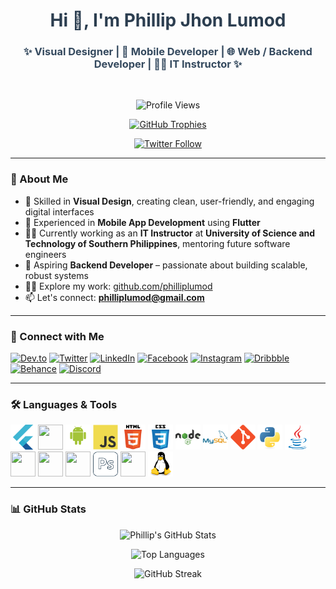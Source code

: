 <h1 align="center" style="color:#2c3e50;">Hi 👋, I'm Phillip Jhon Lumod</h1>
<h3 align="center" style="color:#34495e;">✨ Visual Designer | 📱 Mobile Developer | 🌐 Web / Backend Developer | 👨‍🏫 IT Instructor ✨</h3>

<br/>

<p align="center">
  <img src="https://komarev.com/ghpvc/?username=philliplumod&label=Profile%20views&color=2c3e50&style=flat" alt="Profile Views"/>
</p>

<p align="center">
  <a href="https://github.com/ryo-ma/github-profile-trophy">
    <img src="https://github-profile-trophy.vercel.app/?username=philliplumod&theme=flat" alt="GitHub Trophies"/>
  </a>
</p>

<p align="center">
  <a href="https://twitter.com/nvrbrkgn" target="_blank">
    <img src="https://img.shields.io/twitter/follow/nvrbrkgn?logo=twitter&style=for-the-badge&color=1DA1F2" alt="Twitter Follow"/>
  </a>
</p>

---

### 💼 About Me

- 🎨 Skilled in **Visual Design**, creating clean, user-friendly, and engaging digital interfaces  
- 📱 Experienced in **Mobile App Development** using **Flutter**  
- 👨‍🏫 Currently working as an **IT Instructor** at **University of Science and Technology of Southern Philippines**, mentoring future software engineers  
- 🚀 Aspiring **Backend Developer** – passionate about building scalable, robust systems  
- 👨‍💻 Explore my work: [github.com/philliplumod](https://github.com/philliplumod)  
- 📫 Let's connect: **philliplumod@gmail.com**

---

### 🤝 Connect with Me

<p align="left">
  <a href="https://dev.to/philliplumod" target="_blank"><img src="https://img.icons8.com/windows/32/dev.png" alt="Dev.to"/></a>
  <a href="https://twitter.com/nvrbrkgn" target="_blank"><img src="https://img.icons8.com/color/48/twitter--v1.png" alt="Twitter"/></a>
  <a href="https://linkedin.com/in/phillip-lumod-4139a220a" target="_blank"><img src="https://img.icons8.com/color/48/linkedin.png" alt="LinkedIn"/></a>
  <a href="https://fb.com/pelepnvrbrkgn" target="_blank"><img src="https://img.icons8.com/color/48/facebook-new.png" alt="Facebook"/></a>
  <a href="https://instagram.com/p3lep4eva" target="_blank"><img src="https://img.icons8.com/fluency/48/instagram-new.png" alt="Instagram"/></a>
  <a href="https://dribbble.com/feliciadakid" target="_blank"><img src="https://img.icons8.com/ios-filled/50/dribbble.png" alt="Dribbble"/></a>
  <a href="https://www.behance.net/philliplumod1" target="_blank"><img src="https://img.icons8.com/color/48/behance.png" alt="Behance"/></a>
  <a href="https://discord.gg/p3lep4eva#9517" target="_blank"><img src="https://img.icons8.com/color/48/discord-logo.png" alt="Discord"/></a>
</p>

---

### 🛠️ Languages & Tools

<p align="left">
  <!-- Use logos that look crisp on light backgrounds -->
  <img src="https://raw.githubusercontent.com/devicons/devicon/master/icons/flutter/flutter-original.svg" width="40" height="40"/>
  <img src="https://www.vectorlogo.zone/logos/dartlang/dartlang-icon.svg" width="40" height="40"/>
  <img src="https://raw.githubusercontent.com/devicons/devicon/master/icons/android/android-original-wordmark.svg" width="40" height="40"/>
  <img src="https://raw.githubusercontent.com/devicons/devicon/master/icons/javascript/javascript-original.svg" width="40" height="40"/>
  <img src="https://raw.githubusercontent.com/devicons/devicon/master/icons/html5/html5-original-wordmark.svg" width="40" height="40"/>
  <img src="https://raw.githubusercontent.com/devicons/devicon/master/icons/css3/css3-original-wordmark.svg" width="40" height="40"/>
  <img src="https://raw.githubusercontent.com/devicons/devicon/master/icons/nodejs/nodejs-original-wordmark.svg" width="40" height="40"/>
  <img src="https://raw.githubusercontent.com/devicons/devicon/master/icons/mysql/mysql-original-wordmark.svg" width="40" height="40"/>
  <img src="https://raw.githubusercontent.com/devicons/devicon/master/icons/git/git-original.svg" width="40" height="40"/>
  <img src="https://raw.githubusercontent.com/devicons/devicon/master/icons/python/python-original.svg" width="40" height="40"/>
  <img src="https://raw.githubusercontent.com/devicons/devicon/master/icons/java/java-original.svg" width="40" height="40"/>
  <img src="https://www.vectorlogo.zone/logos/firebase/firebase-icon.svg" width="40" height="40"/>
  <img src="https://www.vectorlogo.zone/logos/figma/figma-icon.svg" width="40" height="40"/>
  <img src="https://www.vectorlogo.zone/logos/adobe_xd/adobe_xd-icon.svg" width="40" height="40"/>
  <img src="https://raw.githubusercontent.com/devicons/devicon/master/icons/photoshop/photoshop-line.svg" width="40" height="40"/>
  <img src="https://www.vectorlogo.zone/logos/gnu_bash/gnu_bash-icon.svg" width="40" height="40"/>
  <img src="https://raw.githubusercontent.com/devicons/devicon/master/icons/linux/linux-original.svg" width="40" height="40"/>
</p>

---

### 📊 GitHub Stats

<p align="center">
  <img src="https://github-readme-stats.vercel.app/api?username=philliplumod&show_icons=true&theme=default&locale=en" alt="Phillip's GitHub Stats"/>
</p>

<p align="center">
  <img src="https://github-readme-stats.vercel.app/api/top-langs?username=philliplumod&show_icons=true&locale=en&layout=compact&theme=default" alt="Top Languages"/>
</p>

<p align="center">
  <img src="https://github-readme-streak-stats.herokuapp.com/?user=philliplumod&theme=default" alt="GitHub Streak"/>
</p>
